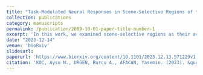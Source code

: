 ```yaml
---
title: "Task-Modulated Neural Responses in Scene-Selective Regions of the Human Brain"
collection: publications
category: manuscripts
permalink: /publication/2009-10-01-paper-title-number-1
excerpt: 'In this work, we examined scene-selective regions as their activities were manipulated by task and stimuli'
date: "2023-12-14"
venue: 'bioRxiv'
slidesurl: 
paperurl: 'https://www.biorxiv.org/content/10.1101/2023.12.13.571229v1'
citation: 'KOC, Aysu N., URGEN, Burcu A., AFACAN, Yasemin. (2023). &quot;Paper Title Number 1.&quot; <i>bioRxiv</i>. 1(1).'
---
```

